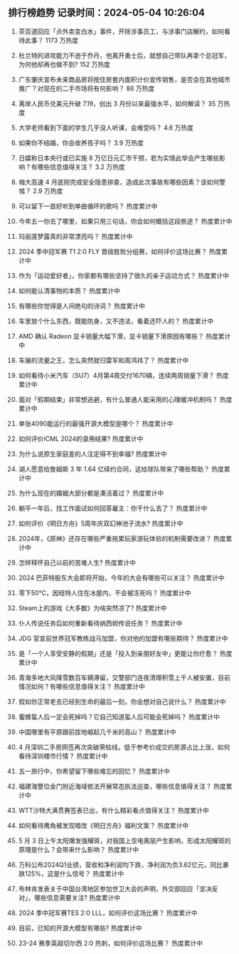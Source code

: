 
## 排行榜趋势 记录时间：2024-05-04 10:26:04
  
  1. 茶百道回应「点外卖变白水」事件，开除涉事员工，与涉事门店解约，如何看待此事？ 1173 万热度
    
  2. 杜兰特的进攻能力不逊于乔丹，他离开勇士后，就想自己带队再拿个总冠军，为何他却再也做不到? 152 万热度
    
  3. 广东肇庆宣布未来商品房将按住房套内面积计价宣传销售，是否会在其他城市推广？对现在的二手市场将有何影响？ 86 万热度
    
  4. 离岸人民币兑美元升破 7.19，创出 3 月份以来最强水平，如何解读？ 35 万热度
    
  5. 大学老师看到下面的学生几乎没人听课，会难受吗？ 4.6 万热度
    
  6. 如果你不结婚，你会收养孩子吗？ 3.9 万热度
    
  7. 日媒称日本央行或已实施 8 万亿日元汇市干预，若为实情此举会产生哪些影响？有哪些信息值得关注？ 3.2 万热度
    
  8. 梅大高速 4 月底刚完成安全隐患排查，造成此次事故有哪些因素？该如何警惕？ 2.9 万热度
    
  9. 可以留下一首好听到单曲循环的歌吗？ 热度累计中
    
  10. 今年五一你去了哪里，如果只用三句话，你会如何概括这段旅途？ 热度累计中
    
  11. 玛丽莲梦露真的非常漂亮吗？ 热度累计中
    
  12. 2024 季中冠军赛 T1 2:0 FLY 晋级胜败分组赛，如何评价这场比赛？ 热度累计中
    
  13. 作为「运动爱好者」，你家都有哪些坚持了很久的亲子运动方式？ 热度累计中
    
  14. 如何能认清事物的本质？ 热度累计中
    
  15. 有哪些你觉得是人间绝句的诗词？ 热度累计中
    
  16. 车里放个什么东西，既能防身，又不违法，看着还吓人的？ 热度累计中
    
  17. AMD 确认 Radeon 显卡销量大幅下滑，显卡销量下滑原因有哪些？ 热度累计中
    
  18. 车展的流量之王，怎么突然就归雷军和周鸿祎了？ 热度累计中
    
  19. 如何看待小米汽车（SU7）4月第4周交付1670辆，连续两周销量下滑？ 热度累计中
    
  20. 面对「假期结束」非常想逃避，有什么普通人能采用的心理缓冲机制吗？ 热度累计中
    
  21. 单张4090能运行的最强开源大模型是哪个？ 热度累计中
    
  22. 如何评价ICML 2024的录用结果? 热度累计中
    
  23. 为什么说原生家庭差的人注定得不到幸福? 热度累计中
    
  24. 湖人愿意给詹姆斯 3 年 1.64 亿续约合同，这给球队带来了哪些帮助？ 热度累计中
    
  25. 为什么现在的婚姻大部分都是凑活着过？ 热度累计中
    
  26. 躺平一年后，找工作面试如何回答雇主：你干什么去了？ 热度累计中
    
  27. 如何评价《明日方舟》5周年庆双幻神池子流水? 热度累计中
    
  28. 2024年，《原神》还存在哪些严重拖累玩家游玩体验的机制需要改进？ 热度累计中
    
  29. 怎样释怀自己以前的苦难人生? 热度累计中
    
  30. 2024 巴菲特股东大会即将开始，今年的大会有哪些可以关注？ 热度累计中
    
  31. 零下50℃，因纽特人住在冰屋内，不会被冻死吗？ 热度累计中
    
  32. Steam上的游戏《大多数》为啥突然凉了? 热度累计中
    
  33. 仆人传说任务后如何重新看待纳西妲传说任务？ 热度累计中
    
  34. JDG 官宣前世界冠军教练战马加盟，你对他的加盟有哪些期待？ 热度累计中
    
  35. 是「一个人享受安静的假期」还是「投入到亲朋好友中」更能让你疗愈？ 热度累计中
    
  36. 青海多地大风降雪数百车辆滞留，交警部门连夜清理积雪上千人被安置，目前情况如何？有哪些信息值得关注？ 热度累计中
    
  37. 假如你正常老去已经到生命的最后一刻，你会想对自己说什么？ 热度累计中
    
  38. 蜜蜂蜇人后一定会死掉吗？它自己知道蜇人后可能会死掉吗？ 热度累计中
    
  39. 中国哪里有平原跟前拔地崛起几千米的高山？ 热度累计中
    
  40. 4 月深圳二手房网签再次突破荣枯线，低于参考价成交的房源占比上涨，如何看待深圳楼市行情？ 热度累计中
    
  41. 五一旅行中，你希望留下哪些难忘的回忆？ 热度累计中
    
  42. 福建海警位金门附近海域依法开展常态执法巡查，哪些信息值得关注？ 热度累计中
    
  43. WTT沙特大满贯赛签表已出，有什么精彩看点值得关注？ 热度累计中
    
  44. 如何看待鹰角被发现暗改《明日方舟》福利文案？ 热度累计中
    
  45. 5 月 3 日上午太阳爆发强耀斑，对我国上空电离层产生影响，形成太阳耀斑的原理是什么？会带来什么影响？ 热度累计中
    
  46. 万科公布2024Q1业绩，营收和净利润均下跌，净利润为负3.62亿元，同比暴跌125%，这是什么信号？ 热度累计中
    
  47. 布林肯发表关于中国台湾地区参加世卫大会的声明，外交部回应「坚决反对」，哪些信息需要关注? 热度累计中
    
  48. 2024 季中冠军赛TES 2:0 LLL，如何评价这场比赛？ 热度累计中
    
  49. 目前，已知的开源大模型有哪些? 热度累计中
    
  50. 23-24 赛季英超切尔西 2:0 热刺，如何评价这场比赛？ 热度累计中
    